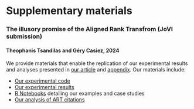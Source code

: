 # Supplementary materials 
### The illusory promise of the Aligned Rank Transfrom (JoVI submission)
#### Theophanis Tsandilas and Géry Casiez, 2024

We provide materials that enable the replication of our experimental results and analyses presented in [our article](../index.html) and [appendix](../appendix.html). Our materials include: 

- [Our experimental code](experimental-code/)
- [Our experimental results](experimental-results/)
- [R Notebooks](examples-case-studies/) detailing our examples and case studies
- [Our analysis of ART citations](ART-citations)
